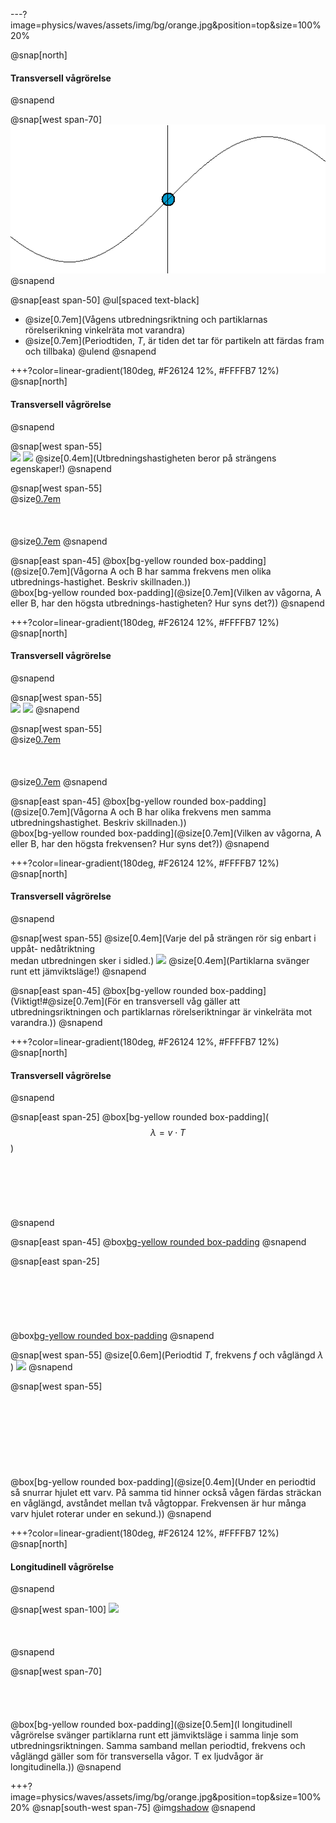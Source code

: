 ---?image=physics/waves/assets/img/bg/orange.jpg&position=top&size=100% 20%

@snap[north]
#### Transversell vågrörelse
@snapend

@snap[west span-70]
![span-70](physics/waves/assets/img/simple_harmonic_motion_animation.gif)
@snapend

@snap[east span-50]
@ul[spaced text-black]
- @size[0.7em](Vågens utbredningsriktning och partiklarnas rörelserikning vinkelräta mot varandra)
- @size[0.7em](Periodtiden, $T$, är tiden det tar för partikeln att färdas fram och tillbaka)
@ulend
@snapend

+++?color=linear-gradient(180deg, #F26124 12%, #FFFFB7 12%)
@snap[north]
#### Transversell vågrörelse
@snapend

@snap[west span-55]
<br>
![](https://cloudheaven.se/~nikodemus/shared/waveslides/TravellingWaveSpeed1.gif)
![](https://cloudheaven.se/~nikodemus/shared/waveslides/TravellingWaveSpeed2.gif)
@size[0.4em](Utbredningshastigheten beror på strängens egenskaper!)
@snapend

@snap[west span-55]
<br>
@size[0.7em](A)
<br><br><br><br>
@size[0.7em](B)
@snapend

@snap[east span-45]
@box[bg-yellow rounded box-padding](@size[0.7em](Vågorna A och B har samma frekvens men olika utbrednings-hastighet. Beskriv skillnaden.))
<br>
@box[bg-yellow rounded box-padding](@size[0.7em](Vilken av vågorna, A eller B, har den högsta utbrednings-hastigheten? Hur syns det?))
@snapend

+++?color=linear-gradient(180deg, #F26124 12%, #FFFFB7 12%)
@snap[north]
#### Transversell vågrörelse
@snapend

@snap[west span-55]
<br>
![](https://cloudheaven.se/~nikodemus/shared/waveslides/TravellingWaveHighFreq.gif)
![](https://cloudheaven.se/~nikodemus/shared/waveslides/TravellingWaveSpeed1.gif)
@snapend

@snap[west span-55]
<br>
@size[0.7em](A)
<br><br><br><br>
@size[0.7em](B)
@snapend

@snap[east span-45]
@box[bg-yellow rounded box-padding](@size[0.7em](Vågorna A och B har olika frekvens men samma utbredningshastighet. Beskriv skillnaden.))
<br>
@box[bg-yellow rounded box-padding](@size[0.7em](Vilken av vågorna, A eller B, har den högsta frekvensen? Hur syns det?))
@snapend

+++?color=linear-gradient(180deg, #F26124 12%, #FFFFB7 12%)
@snap[north]
#### Transversell vågrörelse
@snapend

@snap[west span-55]
@size[0.4em](Varje del på strängen rör sig enbart i uppåt- nedåtriktning<br>medan utbredningen sker i sidled.)
![](https://cloudheaven.se/~nikodemus/shared/waveslides/TravellingWave.gif)
@size[0.4em](Partiklarna svänger runt ett jämviktsläge!)
@snapend

@snap[east span-45]
@box[bg-yellow rounded box-padding](Viktigt!#@size[0.7em](För en transversell våg gäller att utbredningsriktningen och partiklarnas rörelseriktningar är vinkelräta mot varandra.))
@snapend

+++?color=linear-gradient(180deg, #F26124 12%, #FFFFB7 12%)
@snap[north]
#### Transversell vågrörelse
@snapend

@snap[east span-25]
@box[bg-yellow rounded box-padding]($$\lambda=v\cdot T$$)
<br><br><br><br><br><br><br>
@snapend

@snap[east span-45]
@box[bg-yellow rounded box-padding]($$f=\frac{1}{T}$$)
@snapend

@snap[east span-25]
<br><br><br><br><br><br><br>
@box[bg-yellow rounded box-padding]($$\lambda=\frac{v}{f}$$)
@snapend

@snap[west span-55]
@size[0.6em](Periodtid $T$, frekvens $f$ och våglängd $\lambda$<br>)
![](https://cloudheaven.se/~nikodemus/shared/waveslides/TravellingWave.gif)
@snapend

@snap[west span-55]
<br><br><br><br><br><br><br><br><br>
@box[bg-yellow rounded box-padding](@size[0.4em](Under en periodtid så snurrar hjulet ett varv. På samma tid hinner också vågen färdas sträckan en våglängd, avståndet mellan två vågtoppar. Frekvensen är hur många varv hjulet roterar under en sekund.))
@snapend

+++?color=linear-gradient(180deg, #F26124 12%, #FFFFB7 12%)
@snap[north]
#### Longitudinell vågrörelse
@snapend

@snap[west span-100]
![](https://cloudheaven.se/~nikodemus/shared/waveslides/LongitudinalWave.gif)
<br><br><br><br>
@snapend

@snap[west span-70]
<br><br><br><br><br>
@box[bg-yellow rounded box-padding](@size[0.5em](I longitudinell vågrörelse svänger partiklarna runt ett jämviktsläge i samma linje som utbredningsriktningen. Samma samband mellan periodtid, frekvens och våglängd gäller som för transversella vågor. T ex ljudvågor är longitudinella.))
@snapend

+++?image=physics/waves/assets/img/bg/orange.jpg&position=top&size=100% 20%
@snap[south-west span-75]
@img[shadow](physics/waves/assets/img/Surface_waves-1024.jpg)
@snapend
